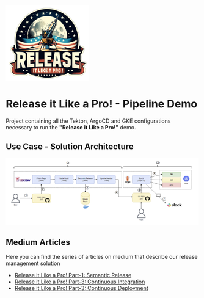
<img src=".doc/logo-release-like-a-pro.png" alt="Release it Like a Pro!" height="200">

# Release it Like a Pro! - Pipeline Demo
Project containing all the Tekton, ArgoCD and GKE configurations necessary to run the **"Release it Like a Pro!"** demo.

## Use Case - Solution Architecture 
![arcitettura-demo](.doc/architecture-demo.png)

## Medium Articles
Here you can find the series of articles on medium that describe our release management solution
* [Release it Like a Pro! Part-1: Semantic Release](https://bit.ly/Release-It-Like-a-Pro-Part-1)
* [Release it Like a Pro! Part-3: Continuous Integration](https://bit.ly/Release-It-Like-a-Pro-Part-2)
* [Release it Like a Pro! Part-3: Continuous Deployment](https://bit.ly/Release-It-Like-a-Pro-Part-3)

 

